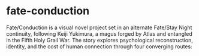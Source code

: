 # fate-conduction
Fate/Conduction is a visual novel project set in an alternate Fate/Stay Night continuity, following Keiji Yukimura, a magus forged by Atlas and entangled in the Fifth Holy Grail War. The story explores psychological reconstruction, identity, and the cost of human connection through four converging routes: 
